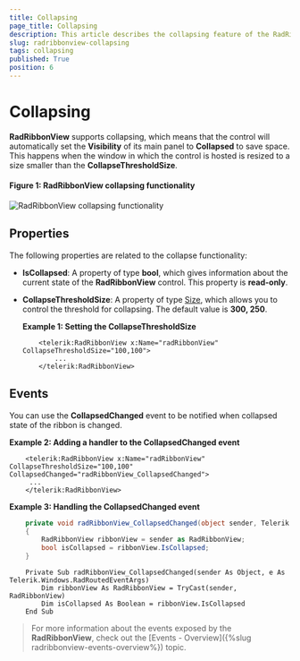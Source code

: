 ```yaml
---
title: Collapsing
page_title: Collapsing
description: This article describes the collapsing feature of the RadRibbonView.
slug: radribbonview-collapsing
tags: collapsing
published: True
position: 6
---
```


# Collapsing

__RadRibbonView__ supports collapsing, which means that the control will automatically set the __Visibility__ of its main panel to __Collapsed__ to save space. This happens when the window in which the control is hosted is resized to a size smaller than the __CollapseThresholdSize__.

#### __Figure 1: RadRibbonView collapsing functionality__
![RadRibbonView collapsing functionality](images/RibbonView_Collapsing.gif)

## Properties

The following properties are related to the collapse functionality:

* __IsCollapsed__: A property of type __bool__, which gives information about the current state of the __RadRibbonView__ control. This property is __read-only__.  

* __CollapseThresholdSize__: A property of type [Size](https://docs.microsoft.com/en-us/dotnet/api/system.windows.size?view=netframework-4.8), which allows you to control the threshold for collapsing. The default value is __300, 250__.  

	__Example 1: Setting the CollapseThresholdSize__
	```XAML
		<telerik:RadRibbonView x:Name="radRibbonView" CollapseThresholdSize="100,100">
			...
		</telerik:RadRibbonView>
	```

## Events

You can use the __CollapsedChanged__ event to be notified when collapsed state of the ribbon is changed.				

__Example 2: Adding a handler to the CollapsedChanged event__
```XAML
	<telerik:RadRibbonView x:Name="radRibbonView" CollapseThresholdSize="100,100" CollapsedChanged="radRibbonView_CollapsedChanged">
	 ...
	</telerik:RadRibbonView>
```

__Example 3: Handling the CollapsedChanged event__
```C#
	private void radRibbonView_CollapsedChanged(object sender, Telerik.Windows.RadRoutedEventArgs e)
	{
		RadRibbonView ribbonView = sender as RadRibbonView;
		bool isCollapsed = ribbonView.IsCollapsed;
	}
```
```VB.NET
	Private Sub radRibbonView_CollapsedChanged(sender As Object, e As Telerik.Windows.RadRoutedEventArgs)
		Dim ribbonView As RadRibbonView = TryCast(sender, RadRibbonView)
		Dim isCollapsed As Boolean = ribbonView.IsCollapsed	
	End Sub
```

> For more information about the events exposed by the __RadRibbonView__, check out the [Events - Overview]({%slug radribbonview-events-overview%}) topic.